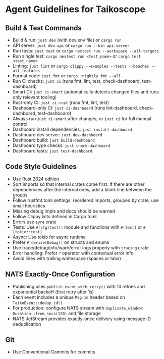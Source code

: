 # Agent Guidelines for Taikoscope

## Build & Test Commands
- Build & run: `just dev` (with dev.env file) or `cargo run`
- API server: `just dev-api` or `cargo run --bin api-server`
- Run tests: `just test` or `cargo nextest run --workspace --all-targets`
- Run single test: `cargo nextest run <test_name>` or `cargo test <test_name>`
- Linting: `just lint` or `cargo clippy --examples --tests --benches --all-features`
- Format code: `just fmt` or `cargo +nightly fmt --all`
- Run CI checks: `just ci` (runs fmt, lint, test, check-dashboard, test-dashboard)
- Smart CI: `just ci-smart` (automatically detects changed files and runs only relevant tooling)
- Rust-only CI: `just ci-rust` (runs fmt, lint, test)
- Dashboard-only CI: `just ci-dashboard` (runs lint-dashboard, check-dashboard, test-dashboard)
- Always run `just ci-smart` after changes, or `just ci` for full manual control
- Dashboard install dependencies: `just install-dashboard`
- Dashboard dev server: `just dev-dashboard`
- Dashboard build: `just build-dashboard`
- Dashboard type checks: `just check-dashboard`
- Dashboard tests: `just test-dashboard`

## Code Style Guidelines
- Use Rust 2024 edition
- Sort imports so that internal crates come first. If there are other
  dependencies after the internal ones, add a blank line between the groups.
- Follow rustfmt.toml settings: reordered imports, grouped by crate, use small heuristics
- Missing debug impls and docs should be warned
- Follow Clippy lints defined in Cargo.toml
- Errors use `eyre` crate
- Tests: Use `#[cfg(test)]` module and functions with `#[test]` or `#[tokio::test]`
- Async: Use tokio for async runtime
- Prefer `#[derive(Debug)]` on structs and enums
- Use trace/debug/info/warn/error logs properly with `tracing` crate
- Error handling: Prefer `?` operator with contextual error info
- Avoid lines with trailing whitespace (spaces or tabs)

## NATS Exactly-Once Configuration
- Publishing uses `publish_event_with_retry()` with 10 retries and exponential backoff (first retry after 1s)
- Each event includes a unique `Msg-Id` header based on `TaikoEvent::dedup_id()`
- For production: configure NATS stream with `duplicate_window: Duration::from_secs(120)` and file storage
- NATS JetStream provides exactly-once delivery using message ID deduplication

## Git
- Use Conventional Commits for commits
